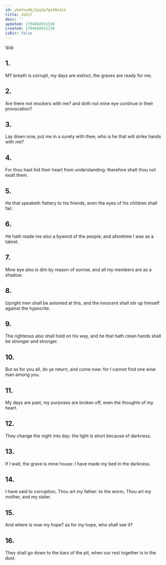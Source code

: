 ```yaml
---
id: ykmfou46j2gq3p7gs48m3ie
title: Job17
desc: ''
updated: 1704668915330
created: 1704668915330
isDir: false
---
```

\b\b
## 1.
MY breath is corrupt, my days are extinct, the graves are ready for me.
## 2.
Are there not mockers with me?  and doth not mine eye continue in their provocation?
## 3.
Lay down now, put me in a surety with thee; who is he that will strike hands with me?
## 4.
For thou hast hid their heart from understanding: therefore shalt thou not exalt them.
## 5.
He that speaketh flattery to his friends, even the eyes of his children shall fail.
## 6.
He hath made me also a byword of the people; and aforetime I was as a tabret.
## 7.
Mine eye also is dim by reason of sorrow, and all my members are as a shadow.
## 8.
Upright men shall be astonied at this, and the innocent shall stir up himself against the hypocrite.
## 9.
The righteous also shall hold on his way, and he that hath clean hands shall be stronger and stronger.
## 10.
But as for you all, do ye return, and come now: for I cannot find one wise man among you.
## 11.
My days are past, my purposes are broken off, even the thoughts of my heart.
## 12.
They change the night into day: the light is short because of darkness.
## 13.
If I wait, the grave is mine house: I have made my bed in the darkness.
## 14.
I have said to corruption, Thou art my father: to the worm, Thou art my mother, and my sister.
## 15.
And where is now my hope?  as for my hope, who shall see it?
## 16.
They shall go down to the bars of the pit, when our rest together is in the dust.
